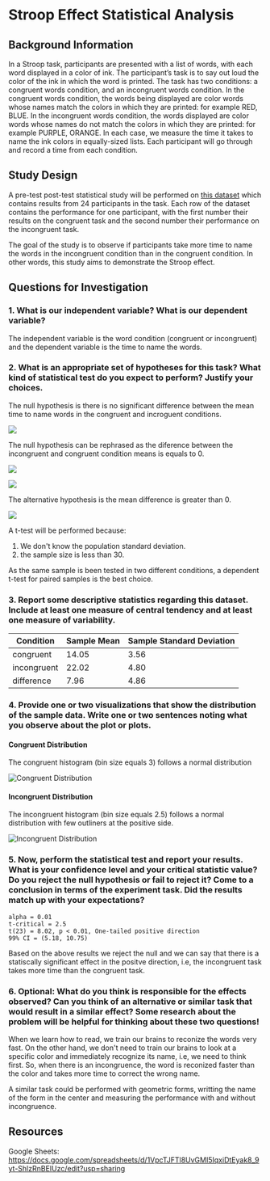 # Stroop Effect Statistical Analysis 

## Background Information
In a Stroop task, participants are presented with a list of words, with each word displayed in a color of ink. The participant’s task is to say out loud the color of the ink in which the word is printed. The task has two conditions: a congruent words condition, and an incongruent words condition. In the congruent words condition, the words being displayed are color words whose names match the colors in which they are printed: for example RED, BLUE. In the incongruent words condition, the words displayed are color words whose names do not match the colors in which they are printed: for example PURPLE, ORANGE. In each case, we measure the time it takes to name the ink colors in equally-sized lists. Each participant will go through and record a time from each condition.

## Study Design
A pre-test post-test statistical study will be performed on [this dataset](https://github.com/gerosa/udacity-data-analyst/blob/master/P1/stroopdata.csv) which contains results from 24 participants in the task. Each row of the dataset contains the performance for one participant, with the first number their results on the congruent task and the second number their performance on the incongruent task.

The goal of the study is to observe if participants take more time to name the words in the incongruent condition than in the congruent condition. In other words, this study aims to demonstrate the Stroop effect. 

## Questions for Investigation

### 1. What is our independent variable? What is our dependent variable?
The independent variable is the word condition (congruent or incongruent) and the dependent variable is the time to name the words.

### 2. What is an appropriate set of hypotheses for this task? What kind of statistical test do you expect to perform? Justify your choices.
The null hypothesis is there is no significant difference between the mean time to name words in the congruent and incroguent conditions.

![](https://render.githubusercontent.com/render/math?math=H_0%3A%20%20%5Cmu_i%20%20%3D%20%5Cmu_c)

The null hypothesis can be rephrased as the diference between the incongruent and congruent condition means is equals to 0.

![](https://render.githubusercontent.com/render/math?math=H_0%3A%20%5Cmu_i%20-%20%5Cmu_c%20%3D%200)

![](https://render.githubusercontent.com/render/math?math=H_0%3A%20%20%5Cmu_D%20%3D%200)

The alternative hypothesis is the mean difference is greater than 0.

![](https://render.githubusercontent.com/render/math?math=H_a%3A%20%20%5Cmu_D%20%3E%200)

A t-test will be performed because:

1. We don't know the population standard deviation.
2. the sample size is less than 30.

As the same sample is been tested in two different conditions, a dependent t-test for paired samples is the best choice.

### 3. Report some descriptive statistics regarding this dataset. Include at least one measure of central tendency and at least one measure of variability.

| Condition        | Sample Mean  | Sample Standard Deviation    |
| ---------------- | ------------ | -----------------------------|
| congruent        | 14.05        | 3.56                         |
| incongruent      | 22.02        | 4.80                         |
| difference       | 7.96         | 4.86                         |

### 4. Provide one or two visualizations that show the distribution of the sample data. Write one or two sentences noting what you observe about the plot or plots.

#### Congruent Distribution
The congruent histogram (bin size equals 3) follows a normal distribution

![Congruent Distribution](https://raw.githubusercontent.com/gerosa/udacity-data-analyst/master/P1/congruent_distribution.png)

#### Incongruent Distribution
The incongruent histogram (bin size equals 2.5) follows a normal distribution with few outliners at the positive side.

![Incongruent Distribution](https://raw.githubusercontent.com/gerosa/udacity-data-analyst/master/P1/incongruent_distribution.png)

### 5. Now, perform the statistical test and report your results. What is your confidence level and your critical statistic value? Do you reject the null hypothesis or fail to reject it? Come to a conclusion in terms of the experiment task. Did the results match up with your expectations?
```
alpha = 0.01
t-critical = 2.5
t(23) = 8.02, p < 0.01, One-tailed positive direction
99% CI = (5.18, 10.75)
```
Based on the above results we reject the null and we can say that there is a statiscally significant effect in the positve direction, i.e, the incongruent task takes more time than the congruent task.

### 6. Optional: What do you think is responsible for the effects observed? Can you think of an alternative or similar task that would result in a similar effect? Some research about the problem will be helpful for thinking about these two questions!
When we learn how to read, we train our brains to reconize the words very fast. On the other hand, we don't need to train our brains to look at a specific color and immediately recognize its name, i.e, we need to think first. So, when there is an incongruence, the word is reconized faster than the color and takes more time to correct the wrong name.

A similar task could be performed with geometric forms, writting the name of the form in the center and measuring the performance with and without incongruence.

## Resources
Google Sheets: https://docs.google.com/spreadsheets/d/1VpcTJFTl8UvGMI5IqxiDtEyak8_9yt-ShlzRnBEIUzc/edit?usp=sharing

